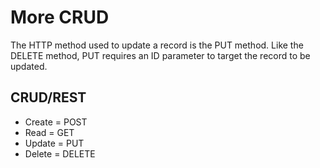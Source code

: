 # More CRUD

The HTTP method used to update a record is the PUT method. Like the DELETE method, PUT requires an ID parameter to target the record to be updated.

## CRUD/REST

- Create = POST
- Read = GET
- Update = PUT
- Delete = DELETE
